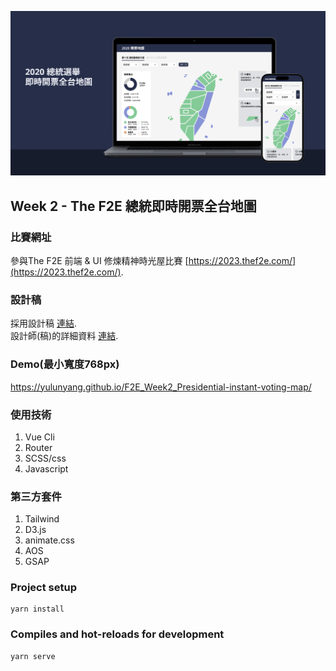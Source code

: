 ![This is a alt text.](./public/view.png)
## Week 2 - The F2E 總統即時開票全台地圖

### 比賽網址
參與The F2E 前端 & UI 修煉精神時光屋比賽 [https://2023.thef2e.com/](https://2023.thef2e.com/).

### 設計稿
採用設計稿 [連結](https://2023.thef2e.com/users/12061579704055397263?week=2).  
設計師(稿)的詳細資料 [連結](https://www.figma.com/file/Caoi6yMxwbeKMneS5tsCt6/2020%E7%B8%BD%E7%B5%B1%E9%81%B8%E8%88%89%E5%8D%B3%E6%99%82%E9%96%8B%E7%A5%A8%E5%9C%B0%E5%9C%96?type=design&node-id=66-3043&mode=design&t=y4Q7r2GULPz7HFZQ-0).

### Demo(最小寬度768px)
https://yulunyang.github.io/F2E_Week2_Presidential-instant-voting-map/

### 使用技術
1. Vue Cli
1. Router
1. SCSS/css
1. Javascript

### 第三方套件
1. Tailwind
1. D3.js
1. animate.css
1. AOS
1. GSAP

### Project setup
```
yarn install
```

### Compiles and hot-reloads for development
```
yarn serve
```
